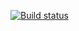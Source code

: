 [![Build status](https://ci.appveyor.com/api/projects/status/pqwsee73lryt9s27?svg=true)](https://ci.appveyor.com/project/TemaKoli/patterns)